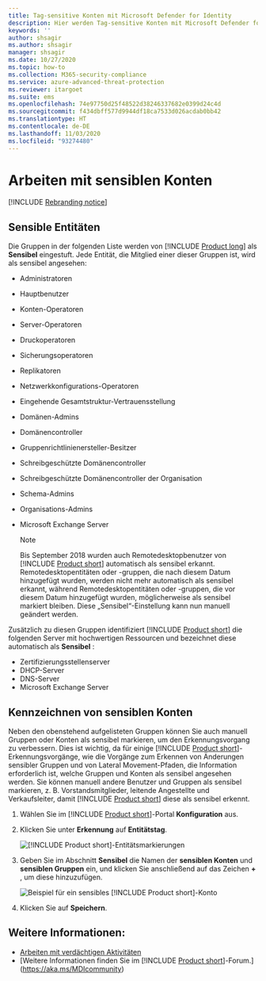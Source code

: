 ```yaml
---
title: Tag-sensitive Konten mit Microsoft Defender for Identity
description: Hier werden Tag-sensitive Konten mit Microsoft Defender for Identity beschrieben.
keywords: ''
author: shsagir
ms.author: shsagir
manager: shsagir
ms.date: 10/27/2020
ms.topic: how-to
ms.collection: M365-security-compliance
ms.service: azure-advanced-threat-protection
ms.reviewer: itargoet
ms.suite: ems
ms.openlocfilehash: 74e97750d25f48522d38246337682e0399d24c4d
ms.sourcegitcommit: f434dbff577d9944df18ca7533d026acdab0bb42
ms.translationtype: HT
ms.contentlocale: de-DE
ms.lasthandoff: 11/03/2020
ms.locfileid: "93274480"
---
```

# <a name="working-with-sensitive-accounts"></a>Arbeiten mit sensiblen Konten

[!INCLUDE [Rebranding notice](includes/rebranding.md)]

## <a name="sensitive-entities"></a>Sensible Entitäten

Die Gruppen in der folgenden Liste werden von [!INCLUDE [Product long](includes/product-long.md)] als **Sensibel** eingestuft. Jede Entität, die Mitglied einer dieser Gruppen ist, wird als sensibel angesehen:

- Administratoren
- Hauptbenutzer
- Konten-Operatoren
- Server-Operatoren
- Druckoperatoren
- Sicherungsoperatoren
- Replikatoren
- Netzwerkkonfigurations-Operatoren
- Eingehende Gesamtstruktur-Vertrauensstellung
- Domänen-Admins
- Domänencontroller
- Gruppenrichtlinienersteller-Besitzer
- Schreibgeschützte Domänencontroller
- Schreibgeschützte Domänencontroller der Organisation
- Schema-Admins
- Organisations-Admins
- Microsoft Exchange Server

  > [!NOTE]
  > Bis September 2018 wurden auch Remotedesktopbenutzer von [!INCLUDE [Product short](includes/product-short.md)] automatisch als sensibel erkannt. Remotedesktopentitäten oder -gruppen, die nach diesem Datum hinzugefügt wurden, werden nicht mehr automatisch als sensibel erkannt, während Remotedesktopentitäten oder -gruppen, die vor diesem Datum hinzugefügt wurden, möglicherweise als sensibel markiert bleiben. Diese „Sensibel“-Einstellung kann nun manuell geändert werden.

Zusätzlich zu diesen Gruppen identifiziert [!INCLUDE [Product short](includes/product-short.md)] die folgenden Server mit hochwertigen Ressourcen und bezeichnet diese automatisch als **Sensibel** :

- Zertifizierungsstellenserver
- DHCP-Server
- DNS-Server
- Microsoft Exchange Server

## <a name="tagging-sensitive-accounts"></a>Kennzeichnen von sensiblen Konten

Neben den obenstehend aufgelisteten Gruppen können Sie auch manuell Gruppen oder Konten als sensibel markieren, um den Erkennungsvorgang zu verbessern. Dies ist wichtig, da für einige [!INCLUDE [Product short](includes/product-short.md)]-Erkennungsvorgänge, wie die Vorgänge zum Erkennen von Änderungen sensibler Gruppen und von Lateral Movement-Pfaden, die Information erforderlich ist, welche Gruppen und Konten als sensibel angesehen werden. Sie können manuell andere Benutzer und Gruppen als sensibel markieren, z. B. Vorstandsmitglieder, leitende Angestellte und Verkaufsleiter, damit [!INCLUDE [Product short](includes/product-short.md)] diese als sensibel erkennt.

1. Wählen Sie im [!INCLUDE [Product short](includes/product-short.md)]-Portal **Konfiguration** aus.

1. Klicken Sie unter **Erkennung** auf **Entitätstag**.

    ![[!INCLUDE [Product short](includes/product-short.md)]-Entitätsmarkierungen](media/entity-tags.png)

1. Geben Sie im Abschnitt **Sensibel** die Namen der **sensiblen Konten** und **sensiblen Gruppen** ein, und klicken Sie anschließend auf das Zeichen **+** , um diese hinzuzufügen.

    ![Beispiel für ein sensibles [!INCLUDE [Product short](includes/product-short.md)]-Konto](media/sensitive-account-sample.png)

1. Klicken Sie auf **Speichern**.

## <a name="see-also"></a>Weitere Informationen:

- [Arbeiten mit verdächtigen Aktivitäten](working-with-suspicious-activities.md)
- [Weitere Informationen finden Sie im [!INCLUDE [Product short](includes/product-short.md)]-Forum.](https://aka.ms/MDIcommunity)
